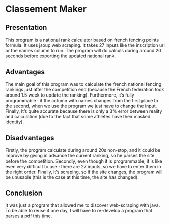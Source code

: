 
# Classement Maker
## Presentation
This program is a national rank calculator based on french fencing points formula. It uses jsoup web scraping. It takes 27 inputs like the inscription url or the names column to run. The program will do calculs during around 20 seconds before exporting the updated national rank.

## Advantages
The main goal of this program was to calculate the french national fencing rankings just after the competition end (because the French federation took around 1.5 week to update the ranking). Furthermore, it’s fully programmable : if the column  with names changes from the first place to the second, when we use the program we just have to change the input. Finally, It’s quite accurate because there is only a 3% error between reality and calculation (due to the fact that some athletes have their masked identity).

## Disadvantages
Firstly, the program calculate during around 20s non-stop, and it could be improve by giving in advance the current ranking, so he parses the site before the competition. Secondly, even though it is programmable, it is like even very difficult to use : there are 27 inputs, so we have to enter them in the right order.  Finally, it’s scraping, so if the site changes, the program will be unusable (this is the case at this time, the site has changed).

## Conclusion
It was just a program that allowed me to discover web-scraping with java. To be able to reuse it one day, I will have to re-develop a program that parses a pdf this time.
